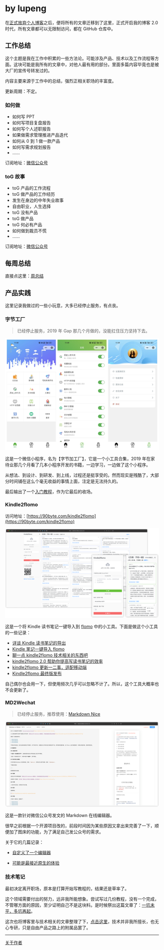 #  by lupeng

在[正式放弃个人博客](https://mp.weixin.qq.com/s?__biz=MjM5MDQ4NjUwMg==&mid=2649198901&idx=1&sn=a0c470aed46e674a9e7f564ebdf36e36&chksm=be572bbc8920a2aad96663dd1200d84ee12cd49b2f3f6df031d8b85d4c7c34ff7ad814ca7d9c#rd)之后，便将所有的文章迁移到了这里，正式开启我的博客 2.0 时代，所有文章都可以无限制访问，都在 GitHub 仓库中。

## 工作总结

这个主题是我在工作中积累的一些方法论。可能涉及产品、技术以及工作流程等方面。这块可能是我所有的文章中，对他人最有用的部分。里面多篇内容毕竟也是被大厂的宣传号转发过的。

内容主要来源于工作中的总结，强烈正相关职场的丰富度。

更新周期：不定。

### 如何做

- 如何写 PPT
- 如何写项目复盘报告
- 如何写个人述职报告
- 如果做需求管理推进产品迭代
- 如何从 0 到 1 做一款产品
- 如何写需求规划报告
- ......

订阅地址：[微信公众号](https://mp.weixin.qq.com/mp/appmsgalbum?__biz=MjM5MDQ4NjUwMg==&action=getalbum&album_id=2027947903146590214#wechat_redirect)

### toG 故事

- toG 产品的工作流程
- toG 做产品的工作经历
- 发生在身边的中年失业故事
- 自由职业，人生选择
- toG 没有产品
- toG 做产品
- toG 何必有产品
- 如何做到裁员不慌
- ......

订阅地址：[微信公众号](https://mp.weixin.qq.com/mp/appmsgalbum?__biz=MjM5MDQ4NjUwMg==&action=getalbum&album_id=1583605393820286976#wechat_redirect)

## 每周总结

直接点这里：[周总结](weekly.md)

## 产品实践

这里记录我做过的一些小玩意，大多已经停止服务，有点丧。

### 字节工厂

> 已经停止服务，2019 年 Gap 那几个月做的，没能扛住压力坚持下去。

![](./image/product/bytefactory.jpg)

这是一个微信小程序，名为【字节加工厂】，它是一个小工具合集，2019 年在家待业那几个月看了几本小程序开发的书籍，一边学习，一边做了这个小程序。

从想法、到设计、到研发、到上线，过程还是挺享受的。然而现实是残酷了，大部分时间铺在这么个毫无收益的事情上面，注定是无法持久的。

最后输出了一个[入门教程](tech.md)，作为它最后的收场。

### Kindle2flomo

访问地址：[https://90byte.com/kindle2flomo](https://90byte.com/kindle2flomo)

![](image/product/kindle2flomo.png)

这是一个将 Kindle 读书笔记一键导入到 [flomo](https://flomoapp.com/) 中的小工具。下面是做这个小工具的一些记录：

- [详谈 Kindle 读书笔记的导出](http://mp.weixin.qq.com/s?__biz=MjM5MDQ4NjUwMg==&mid=2649198191&idx=1&sn=95c506dde4a079d2840a91b12ca358a8&chksm=be5734e68920bdf04af5ad5f31d8c40acea17e723b1b0eeaa2d3d47d009a0adc5abca44bc953#rd)
- [Kindle 笔记一键导入 flomo](http://mp.weixin.qq.com/s?__biz=MjM5MDQ4NjUwMg==&mid=2649198220&idx=1&sn=5d0fecf4d3a4ab1469724292dad9797d&chksm=be5734058920bd13ac17f149d7a54dd01b17a066d70f55a813ebb338075b6837f6c6605b255b#rd)
- [聊一点 kindle2flomo 技术相关的东西吧](http://mp.weixin.qq.com/s?__biz=MjM5MDQ4NjUwMg==&mid=2649198238&idx=1&sn=31d5111d4a3bdc65ab1283612f1427f1&chksm=be5734178920bd0117a068f2c73897fd05c37bddba78efd62ccdf2bb6df5a0386172a4499143#rd)
- [kindle2flomo 2.0 帮助你提高写读书笔记的效率](https://mp.weixin.qq.com/s?__biz=MjM5MDQ4NjUwMg==&mid=2649198375&idx=1&sn=7e50878c8e7046293a84b64bdec89918&chksm=be5735ae8920bcb87a66306af0038d29d265750d13136ce067887e129edf9c95051d509cc4d5&token=1584174037&lang=zh_CN#rd)
- [kindle2flomo 更新一二事，适配移动端](https://mp.weixin.qq.com/s?__biz=MjM5MDQ4NjUwMg==&mid=2649198414&idx=1&sn=33fd4821387b8ad50190cef56de5d38d&chksm=be5735c78920bcd13e4f18262d5f0853b979ba4744f4ffed565b366ca4ebf28042ef88d280e6&token=1584174037&lang=zh_CN#rd)
- [Kindle2flomo 最终版发布](https://mp.weixin.qq.com/s?__biz=MjM5MDQ4NjUwMg==&mid=2649198863&idx=1&sn=17b5b27f4ad52ca2841b17692d7073b9&chksm=be572b868920a290cf13cbd69cf77ad955a96042a8a5d6fb9a5f0e89b1fafec423ff311e3b16#rd)

自己偶尔也会用一下，但使用频次几乎可以忽略不计了。所以，这个工具大概率也不会更新了。

### MD2Wechat

> 已经停止服务，推荐使用：[Markdown Nice](https://editor.mdnice.com/)

![](image/product/md2wechat.png)

这是一款针对微信公众号发文的 Markdown 在线编辑器。

很早之前根据一个开源项目改的，前段时间因为某些原因又拿出来完善了一下，顺便加了图床的功能，为了满足自己发公众号的需求。

关于它的几篇记录：

- [自定义了一个编辑器](https://mp.weixin.qq.com/s?__biz=MjM5MDQ4NjUwMg==&mid=2649197117&idx=1&sn=90616fd84e3a34bb9dc98dbbf27ee565&chksm=be5730b48920b9a25d4ddf9f2dd87bbcc61045d7bd160b4c7da0ae2c474d7cc91ca98732c340&token=2051922549&lang=zh_CN#rd)

- [可能是最接近原生的体验](https://mp.weixin.qq.com/s?__biz=MjM5MDQ4NjUwMg==&mid=2649198509&idx=1&sn=dc73a7bce4836d6648d7a4f8c8f0ff49&chksm=be5735248920bc322774cd6bce06bcc8553aa67c0b4745a40170762eed3704e0e1603f61bb14&token=1584174037&lang=zh_CN#rd)

### 技术笔记

最初决定离开职场，原本是打算开始写教程的，结果还是草率了。

这个领域需要付出的努力，远非我所能想象。尝试写过几份教程，没有一个完成，不管哪方面的原因，至少证明自己不是这块料。是时候祭出这篇文章了：[一坑未平，多坑再起](https://mp.weixin.qq.com/s?__biz=MjM5MDQ4NjUwMg==&mid=2649197822&idx=1&sn=df72505e9da6dcb09a3f3e70ede9c0c5&chksm=be5736778920bf615e09f9260e42620980b10bedca2e24adf50d8d7cfb1cb3467a02e59c4491#rd)。

这次也将博客里与技术相关的文章整理了下，[点击这里](tech.md)，技术并非我所擅长，也无心专研，只是自由产品之路上的附属品罢了。

---

[关于作者](about.md)
